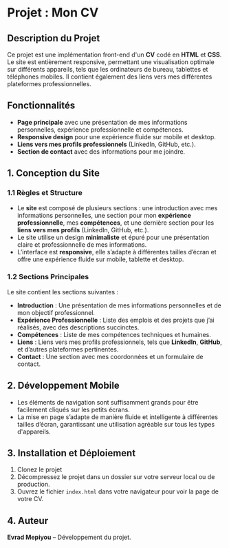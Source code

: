 

# Projet : Mon CV

## Description du Projet

Ce projet est une implémentation front-end d'un **CV** codé en **HTML** et **CSS**. Le site est entièrement responsive, permettant une visualisation optimale sur différents appareils, tels que les ordinateurs de bureau, tablettes et téléphones mobiles. Il contient également des liens vers mes différentes plateformes professionnelles.

## Fonctionnalités

- **Page principale** avec une présentation de mes informations personnelles, expérience professionnelle et compétences.
- **Responsive design** pour une expérience fluide sur mobile et desktop.
- **Liens vers mes profils professionnels** (LinkedIn, GitHub, etc.).
- **Section de contact** avec des informations pour me joindre.

## 1. Conception du Site

### 1.1 Règles et Structure

- Le **site** est composé de plusieurs sections : une introduction avec mes informations personnelles, une section pour mon **expérience professionnelle**, mes **compétences**, et une dernière section pour les **liens vers mes profils** (LinkedIn, GitHub, etc.).
- Le site utilise un design **minimaliste** et épuré pour une présentation claire et professionnelle de mes informations.
- L’interface est **responsive**, elle s’adapte à différentes tailles d’écran et offre une expérience fluide sur mobile, tablette et desktop.

### 1.2 Sections Principales

Le site contient les sections suivantes :
- **Introduction** : Une présentation de mes informations personnelles et de mon objectif professionnel.
- **Expérience Professionnelle** : Liste des emplois et des projets que j’ai réalisés, avec des descriptions succinctes.
- **Compétences** : Liste de mes compétences techniques et humaines.
- **Liens** : Liens vers mes profils professionnels, tels que **LinkedIn**, **GitHub**, et d’autres plateformes pertinentes.
- **Contact** : Une section avec mes coordonnées et un formulaire de contact.

## 2. Développement Mobile

- Les éléments de navigation sont suffisamment grands pour être facilement cliqués sur les petits écrans.
- La mise en page s’adapte de manière fluide et intelligente à différentes tailles d’écran, garantissant une utilisation agréable sur tous les types d'appareils.

## 3. Installation et Déploiement

1. Clonez le projet 
2. Décompressez le projet dans un dossier sur votre serveur local ou de production.
3. Ouvrez le fichier `index.html` dans votre navigateur pour voir la page de votre CV.


## 4. Auteur

**Evrad Mepiyou** – Développement du projet.

